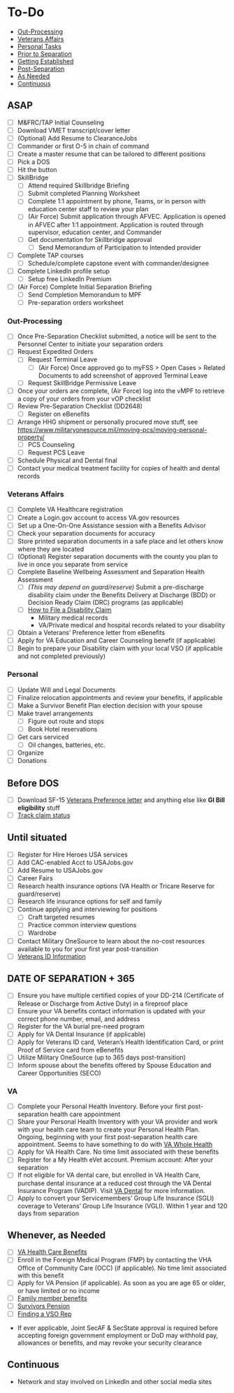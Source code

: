 # To-Do
- [Out-Processing](#out-processing)
- [Veterans Affairs](#veterans-affairs)
- [Personal Tasks](#personal)
- [Prior to Separation](#before-dos)
- [Getting Established](#until-situated)
- [Post-Separation](#date-of-separation--365)
- [As Needed](#whenever-as-needed)
- [Continuous](#continuous)

## ASAP
- [ ] M&FRC/TAP Initial Counseling
- [ ] Download VMET transcript/cover letter
- [ ] (Optional) Add Resume to ClearanceJobs
- [ ] Commander or first O-5 in chain of command
- [ ] Create a master resume that can be tailored to different positions
- [ ] Pick a DOS
- [ ] Hit the button
- [ ] SkillBridge
  - [ ] Attend required Skillbridge Briefing
  - [ ] Submit completed Planning Worksheet
  - [ ] Complete 1:1 appointment by phone, Teams, or in person with education center staff to review your plan
  - [ ] (Air Force) Submit application through AFVEC. Application is opened in AFVEC after 1:1 appointment. Application is routed through supervisor, education center, and Commander
  - [ ] Get documentation for Skillbridge approval
    - [ ] Send Memorandum of Participation to Intended provider
- [ ] Complete TAP courses
  - [ ] Schedule/complete capstone event with commander/designee
- [ ] Complete LinkedIn profile setup
  - [ ] Setup free LinkedIn Premium
- [ ] (Air Force) Complete Initial Separation Briefing
  - [ ] Send Completion Memorandum to MPF
  - [ ] Pre-separation orders worksheet

### Out-Processing
- [ ] Once Pre-Separation Checklist submitted, a notice will be sent to the Personnel Center to initiate your separation orders
- [ ] Request Expedited Orders
  - [ ] Request Terminal Leave
    - [ ] (Air Force) Once approved go to myFSS > Open Cases > Related Documents to add screenshot of approved Terminal Leave
  - [ ] Request SkillBridge Permissive Leave
- [ ] Once your orders are complete, (Air Force) log into the vMPF to retrieve a copy of your orders from your vOP checklist
- [ ] Review Pre-Separation Checklist (DD2648)
  - [ ] Register on eBenefits
- [ ] Arrange HHG shipment or personally procured move stuff, see https://www.militaryonesource.mil/moving-pcs/moving-personal-property/
  - [ ] PCS Counseling
  - [ ] Request PCS Leave
- [ ] Schedule Physical and Dental final
- [ ] Contact your medical treatment facility for copies of health and dental records

### Veterans Affairs
- [ ] Complete VA Healthcare registration
- [ ] Create a Login.gov account to access VA.gov resources
- [ ] Set up a One-On-One Assistance session with a Benefits Advisor
- [ ] Check your separation documents for accuracy
- [ ] Store printed separation documents in a safe place and let others know where they are located
- [ ] (Optional) Register separation documents with the county you plan to live in once you separate from service
- [ ] Complete Baseline Wellbeing Assessment and Separation Health Assessment
  - [ ] *(This may depend on guard/reserve)* Submit a pre-discharge disability claim under the Benefits Delivery at Discharge (BDD) or Decision Ready Claim (DRC) programs (as applicable)
  - [ ] [How to File a Disability Claim](https://www.va.gov/disability/how-to-file-claim/)
    - Military medical records
    - VA/Private medical and hospital records related to your disability
- [ ] Obtain a Veterans’ Preference letter from eBenefits
- [ ] Apply for VA Education and Career Counseling benefit (if applicable)
- [ ] Begin to prepare your Disability claim with your local VSO (if applicable and not completed previously)

### Personal
- [ ] Update Will and Legal Documents
- [ ] Finalize relocation appointments and review your benefits, if applicable
- [ ] Make a Survivor Benefit Plan election decision with your spouse
- [ ] Make travel arrangements
  - [ ] Figure out route and stops
  - [ ] Book Hotel reservations
- [ ] Get cars serviced
  - [ ] Oil changes, batteries, etc.
- [ ] Organize
- [ ] Donations

## Before DOS
- [ ] Download SF-15 [Veterans Preference letter](https://www.va.gov/records/download-va-letters/) and anything else like **GI Bill eligibility** stuff
- [ ] [Track claim status](https://www.va.gov/claim-or-appeal-status/)

## Until situated
- [ ] Register for Hire Heroes USA services
- [ ] Add CAC-enabled Acct to USAJobs.gov
- [ ] Add Resume to USAJobs.gov
- [ ] Career Fairs
- [ ] Research health insurance options (VA Health or Tricare Reserve for guard/reserve)
- [ ] Research life insurance options for self and family
- [ ] Continue applying and interviewing for positions
  - [ ] Craft targeted resumes
  - [ ] Practice common interview questions
  - [ ] Wardrobe
- [ ] Contact Military OneSource to learn about the no-cost resources available to you for your first year post-transition
- [ ] [Veterans ID Information](https://www.va.gov/records/get-veteran-id-cards/)

## DATE OF SEPARATION + 365
- [ ] Ensure you have multiple certified copies of your DD-214 (Certificate of Release or Discharge from Active Duty) in a fireproof place
- [ ] Ensure your VA benefits contact information is updated with your correct phone number, email, and address
- [ ] Register for the VA burial pre-need program
- [ ] Apply for VA Dental Insurance (if applicable)
- [ ] Apply for Veterans ID card, Veteran’s Health Identification Card, or print Proof of Service card from eBenefits
- [ ] Utilize Military OneSource (up to 365 days post-transition)
- [ ] Inform spouse about the benefits offered by Spouse Education and Career Opportunities (SECO)

### VA
- [ ] Complete your Personal Health Inventory. Before your first post-separation health care appointment
- [ ] Share your Personal Health Inventory with your VA provider and work with your health care team to create your Personal Health Plan. Ongoing, beginning with your first post-separation health care appointment. Seems to have something to do with [VA Whole Health](https://www.va.gov/WholeHealth/)
- [ ] Apply for VA Health Care. No time limit associated with these benefits
- [ ] Register for a My Health eVet account. Premium account: After your separation
- [ ] If not eligible for VA dental care, but enrolled in VA Health Care, purchase dental insurance at a reduced cost through the VA Dental Insurance Program (VADIP). Visit [VA Dental](https://www.va.gov/dental/) for more information.
- [ ] Apply to convert your Servicemembers’ Group Life Insurance (SGLI) coverage to Veterans’ Group Life Insurance (VGLI). Within 1 year and 120 days from separation

## Whenever, as Needed
- [ ] [VA Health Care Benefits](https://www.va.gov/health-care/about-va-health-benefits/)
- [ ] Enroll in the Foreign Medical Program (FMP) by contacting the VHA Office of Community Care (OCC) (if applicable). No time limit associated with this benefit
- [ ] Apply for VA Pension (if applicable). As soon as you are age 65 or older, or have limited or no income
- [ ] [Family member benefits](https://www.va.gov/family-and-caregiver-benefits/)
- [ ] [Survivors Pension](https://www.va.gov/pension/survivors-pension/)
- [ ] [Finding a VSO Rep](https://www.va.gov/disability/get-help-filing-claim)
- If ever applicable, Joint SecAF & SecState approval is required before accepting foreign government employment or DoD may withhold pay, allowances or benefits, and may revoke your security clearance

## Continuous
- Network and stay involved on LinkedIn and other social media sites
